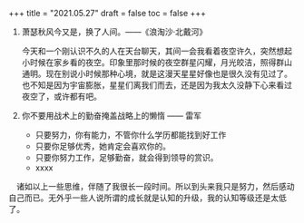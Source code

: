 +++
title = "2021.05.27"
draft = false
toc = false
+++

1. 萧瑟秋风今又是，换了人间。——《浪淘沙·北戴河》

   今天和一个刚认识不久的人在天台聊天，其间一会我看着夜空许久，突然想起小时候在家乡看的夜空。印象里那时候的夜空群星闪耀，月光皎洁，照得群山通明。现在别说小时候那种心境，就是这漫天星星好像也是很久没有见过了。也不知是因为宇宙膨胀，星星们离我们而去，还是因为我太久没静下心来看过夜空了，或许都有吧。

2. 你不要用战术上的勤奋掩盖战略上的懒惰 —— 雷军

   * 只要努力，你有能力，不管你什么学历都能找到好工作
   * 只要你足够优秀，她肯定会喜欢你的。
   * 只要你努力工作，足够勤奋，就会得到领导的赏识。
   * xxxx

 &emsp;诸如以上一些思维，伴随了我很长一段时间。所以到头来我只是努力，然后感动自己而已。无外乎一些人说所谓的成长就是认知的升级，我的认知等级还是太低了。
